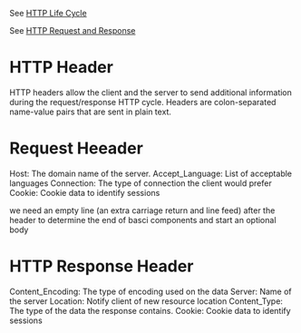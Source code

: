 See [HTTP Life Cycle](http_life_cycle.md)

See [HTTP Request and Response](http_request_n_response.md)

# HTTP Header 

HTTP headers allow the client and the server to send additional information during the request/response HTTP cycle. Headers are colon-separated name-value pairs that are sent in plain text.

# Request Heeader
Host: The domain name of the server.
Accept_Language: List of acceptable languages
Connection: The type of connection the client would prefer
Cookie: Cookie data to identify sessions

we need an empty line (an extra carriage return and line feed) after the header to determine the end of basci components and start an optional body

# HTTP Response Header
Content_Encoding: The type of encoding used on the data
Server: Name of the server
Location: Notify client of new resource location
Content_Type: The type of the data the response contains.
Cookie: Cookie data to identify sessions
